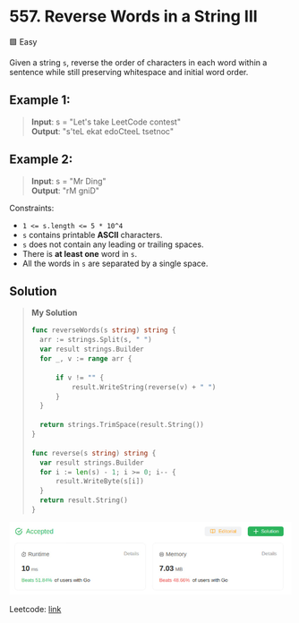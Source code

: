 # 557. Reverse Words in a String III
🟩 Easy

Given a string `s`, reverse the order of characters in each word within a sentence while still preserving whitespace and initial word order.

## Example 1:
> **Input**: s = "Let's take LeetCode contest" \
> **Output**: "s'teL ekat edoCteeL tsetnoc"

## Example 2:
> **Input**: s = "Mr Ding" \
> **Output**: "rM gniD"

Constraints:
* `1 <= s.length <= 5 * 10^4`
* `s` contains printable **ASCII** characters.
* `s` does not contain any leading or trailing spaces.
* There is **at least one** word in `s`.
* All the words in `s` are separated by a single space.

## Solution
> **My Solution**
> ```go
> func reverseWords(s string) string {
> 	arr := strings.Split(s, " ")
> 	var result strings.Builder
> 	for _, v := range arr {
> 
> 		if v != "" {
> 			result.WriteString(reverse(v) + " ")
> 		}
> 	}
> 
> 	return strings.TrimSpace(result.String())
> }
> 
> func reverse(s string) string {
> 	var result strings.Builder
> 	for i := len(s) - 1; i >= 0; i-- {
> 		result.WriteByte(s[i])
> 	}
> 	return result.String()
> }
> ```

![result](557.png)

Leetcode: [link](https://leetcode.com/problems/reverse-words-in-a-string-iii/description/)